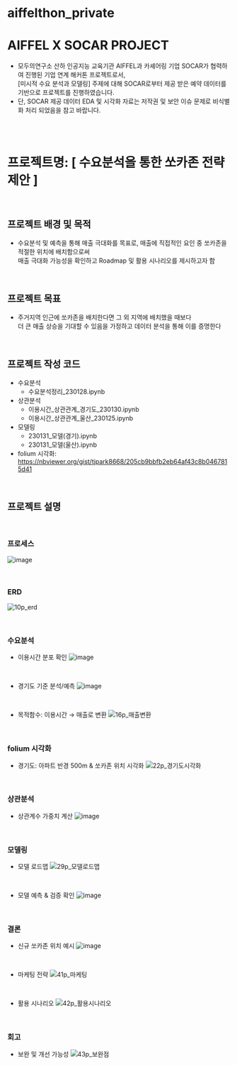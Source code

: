 # aiffelthon_private
# AIFFEL X SOCAR PROJECT
* 모두의연구소 산하 인공지능 교육기관 AIFFEL과 카셰어링 기업 SOCAR가 협력하여 진행된 기업 연계 해커톤 프로젝트로서, 
  <br> [미시적 수요 분석과 모델링] 주제에 대해 SOCAR로부터 제공 받은 예약 데이터를 기반으로 프로젝트를 진행하였습니다.
* 단, SOCAR 제공 데이터 EDA 및 시각화 자료는 저작권 및 보안 이슈 문제로 비식별화 처리 되었음을 참고 바랍니다.

<br/><br/>

# 프로젝트명: [ 수요분석을  통한 쏘카존 전략 제안 ]
<br/>

## 프로젝트 배경 및 목적
* 수요분석 및 예측을 통해 매출 극대화를 목표로, 매출에 직접적인 요인 중 쏘카존을 적절한 위치에 배치함으로써 <br/>
  매출 극대화 가능성을 확인하고 Roadmap 및 활용 시나리오를 제시하고자 함  
  
<br/>
  
## 프로젝트 목표
* 주거지역 인근에 쏘카존을 배치한다면 그 외 지역에 배치했을 때보다 <br/>
  더 큰 매출 상승을 기대할 수 있음을 가정하고 데이터 분석을 통해 이를 증명한다
  
<br/>

## 프로젝트 작성 코드
* 수요분석
  * 수요분석정리_230128.ipynb
* 상관분석
  * 이용시간_상관관계_경기도_230130.ipynb
  * 이용시간_상관관계_울산_230125.ipynb
* 모델링
  * 230131_모델(경기).ipynb
  * 230131_모델(울산).ipynb
* folium 시각화: https://nbviewer.org/gist/tjpark8668/205cb9bbfb2eb64af43c8b0467815d41

<br/>

## 프로젝트 설명

<br/>

### 프로세스
![image](https://user-images.githubusercontent.com/106140951/216910143-43b39989-ad94-4ff8-a8d2-c8d5e33d2c6f.png)

<br/>

### ERD
![10p_erd](https://user-images.githubusercontent.com/106140951/216994254-afbd2731-8ce2-4368-baa7-dfe97bf59550.jpg)

<br/>

### 수요분석
* 이용시간 분포 확인
![image](https://user-images.githubusercontent.com/106140951/216910810-65489dc8-2c47-459d-8b93-74c9346fae26.png)

<br/>

* 경기도 기준 분석/예측
![image](https://user-images.githubusercontent.com/106140951/216999909-47ce6530-1c08-4078-a734-2927d6574b9c.png)

<br/>

* 목적함수: 이용시간 → 매출로 변환
![16p_매출변환](https://user-images.githubusercontent.com/106140951/216993339-b9d231d1-9327-4fca-aef1-385799789544.png)

<br/>

### folium 시각화
* 경기도: 아파트 반경 500m & 쏘카존 위치 시각화
![22p_경기도시각화](https://user-images.githubusercontent.com/106140951/216994689-a42e2c91-455f-4032-836d-72ebe909de28.png)

<br/>

### 상관분석
* 상관계수 가중치 계산
![image](https://user-images.githubusercontent.com/106140951/216994968-e8b107ea-316f-43be-8f86-2ec7f0684819.png)

<br/>

### 모델링
* 모델 로드맵
![29p_모델로드맵](https://user-images.githubusercontent.com/106140951/216995329-5334f334-6568-4c22-b160-05f879b9df7f.png)

<br/>

* 모델 예측 & 검증 확인
![image](https://user-images.githubusercontent.com/106140951/216995481-ade466d2-4c8e-4fde-82af-f9f79a3d1b8d.png)

<br/>

### 결론
* 신규 쏘카존 위치 예시
![image](https://user-images.githubusercontent.com/106140951/216998161-7f300cc2-3b64-4d07-96ba-7fce4a407cd2.png)

<br/>

* 마케팅 전략
![41p_마케팅](https://user-images.githubusercontent.com/106140951/216995827-f11db2da-1b36-4190-8975-ec576277a6c9.png)

<br/>

* 활용 시나리오
![42p_활용시나리오](https://user-images.githubusercontent.com/106140951/216995859-ab541792-700a-4cd3-890d-7e2de642082b.png)

<br/>

### 회고 
* 보완 및 개선 가능성
![43p_보완점](https://user-images.githubusercontent.com/106140951/216995929-28376051-641a-4c06-939f-c6f196dd3906.png)






